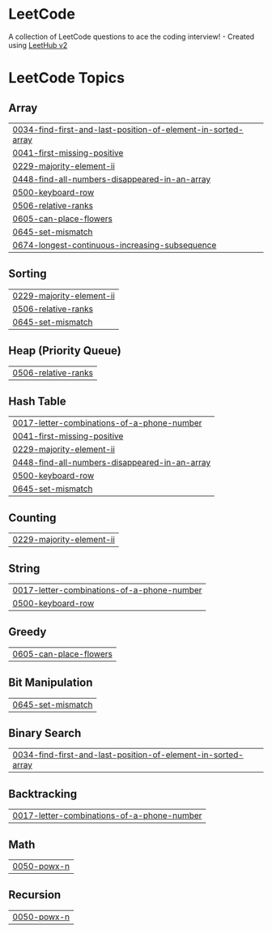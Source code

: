 # LeetCode
A collection of LeetCode questions to ace the coding interview! - Created using [LeetHub v2](https://github.com/arunbhardwaj/LeetHub-2.0)

<!---LeetCode Topics Start-->
# LeetCode Topics
## Array
|  |
| ------- |
| [0034-find-first-and-last-position-of-element-in-sorted-array](https://github.com/vaishnavipullabhotla/LeetCode/tree/master/0034-find-first-and-last-position-of-element-in-sorted-array) |
| [0041-first-missing-positive](https://github.com/vaishnavipullabhotla/LeetCode/tree/master/0041-first-missing-positive) |
| [0229-majority-element-ii](https://github.com/vaishnavipullabhotla/LeetCode/tree/master/0229-majority-element-ii) |
| [0448-find-all-numbers-disappeared-in-an-array](https://github.com/vaishnavipullabhotla/LeetCode/tree/master/0448-find-all-numbers-disappeared-in-an-array) |
| [0500-keyboard-row](https://github.com/vaishnavipullabhotla/LeetCode/tree/master/0500-keyboard-row) |
| [0506-relative-ranks](https://github.com/vaishnavipullabhotla/LeetCode/tree/master/0506-relative-ranks) |
| [0605-can-place-flowers](https://github.com/vaishnavipullabhotla/LeetCode/tree/master/0605-can-place-flowers) |
| [0645-set-mismatch](https://github.com/vaishnavipullabhotla/LeetCode/tree/master/0645-set-mismatch) |
| [0674-longest-continuous-increasing-subsequence](https://github.com/vaishnavipullabhotla/LeetCode/tree/master/0674-longest-continuous-increasing-subsequence) |
## Sorting
|  |
| ------- |
| [0229-majority-element-ii](https://github.com/vaishnavipullabhotla/LeetCode/tree/master/0229-majority-element-ii) |
| [0506-relative-ranks](https://github.com/vaishnavipullabhotla/LeetCode/tree/master/0506-relative-ranks) |
| [0645-set-mismatch](https://github.com/vaishnavipullabhotla/LeetCode/tree/master/0645-set-mismatch) |
## Heap (Priority Queue)
|  |
| ------- |
| [0506-relative-ranks](https://github.com/vaishnavipullabhotla/LeetCode/tree/master/0506-relative-ranks) |
## Hash Table
|  |
| ------- |
| [0017-letter-combinations-of-a-phone-number](https://github.com/vaishnavipullabhotla/LeetCode/tree/master/0017-letter-combinations-of-a-phone-number) |
| [0041-first-missing-positive](https://github.com/vaishnavipullabhotla/LeetCode/tree/master/0041-first-missing-positive) |
| [0229-majority-element-ii](https://github.com/vaishnavipullabhotla/LeetCode/tree/master/0229-majority-element-ii) |
| [0448-find-all-numbers-disappeared-in-an-array](https://github.com/vaishnavipullabhotla/LeetCode/tree/master/0448-find-all-numbers-disappeared-in-an-array) |
| [0500-keyboard-row](https://github.com/vaishnavipullabhotla/LeetCode/tree/master/0500-keyboard-row) |
| [0645-set-mismatch](https://github.com/vaishnavipullabhotla/LeetCode/tree/master/0645-set-mismatch) |
## Counting
|  |
| ------- |
| [0229-majority-element-ii](https://github.com/vaishnavipullabhotla/LeetCode/tree/master/0229-majority-element-ii) |
## String
|  |
| ------- |
| [0017-letter-combinations-of-a-phone-number](https://github.com/vaishnavipullabhotla/LeetCode/tree/master/0017-letter-combinations-of-a-phone-number) |
| [0500-keyboard-row](https://github.com/vaishnavipullabhotla/LeetCode/tree/master/0500-keyboard-row) |
## Greedy
|  |
| ------- |
| [0605-can-place-flowers](https://github.com/vaishnavipullabhotla/LeetCode/tree/master/0605-can-place-flowers) |
## Bit Manipulation
|  |
| ------- |
| [0645-set-mismatch](https://github.com/vaishnavipullabhotla/LeetCode/tree/master/0645-set-mismatch) |
## Binary Search
|  |
| ------- |
| [0034-find-first-and-last-position-of-element-in-sorted-array](https://github.com/vaishnavipullabhotla/LeetCode/tree/master/0034-find-first-and-last-position-of-element-in-sorted-array) |
## Backtracking
|  |
| ------- |
| [0017-letter-combinations-of-a-phone-number](https://github.com/vaishnavipullabhotla/LeetCode/tree/master/0017-letter-combinations-of-a-phone-number) |
## Math
|  |
| ------- |
| [0050-powx-n](https://github.com/vaishnavipullabhotla/LeetCode/tree/master/0050-powx-n) |
## Recursion
|  |
| ------- |
| [0050-powx-n](https://github.com/vaishnavipullabhotla/LeetCode/tree/master/0050-powx-n) |
<!---LeetCode Topics End-->